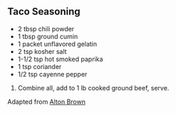 ## Taco Seasoning

* 2 tbsp chili powder
* 1 tbsp ground cumin
* 1 packet unflavored gelatin
* 2 tsp kosher salt
* 1-1/2 tsp hot smoked paprika
* 1 tsp coriander
* 1/2 tsp cayenne pepper

1. Combine all, add to 1 lb cooked ground beef, serve.

Adapted from [Alton Brown](https://www.foodnetwork.com/recipes/alton-brown/taco-potion-19-recipe-2115513)
